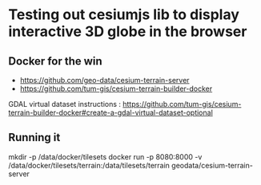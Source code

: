 # Testing out cesiumjs lib to display interactive 3D globe in the browser

## Docker for the win

- https://github.com/geo-data/cesium-terrain-server
- https://github.com/tum-gis/cesium-terrain-builder-docker

GDAL virtual dataset instructions : https://github.com/tum-gis/cesium-terrain-builder-docker#create-a-gdal-virtual-dataset-optional

## Running it 
mkdir -p /data/docker/tilesets
docker run -p 8080:8000 -v /data/docker/tilesets/terrain:/data/tilesets/terrain     geodata/cesium-terrain-server
